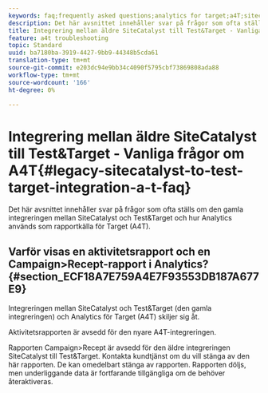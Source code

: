 ```yaml
---
keywords: faq;frequently asked questions;analytics for target;a4T;sitecatalyst;campaign>recipe;test&target;integration
description: Det här avsnittet innehåller svar på frågor som ofta ställs om den gamla integreringen mellan SiteCatalyst och Test&Target och hur Analytics används som rapportkälla för Target (A4T).
title: Integrering mellan äldre SiteCatalyst till Test&Target - Vanliga frågor om A4T
feature: a4t troubleshooting
topic: Standard
uuid: ba7180ba-3919-4427-9bb9-44348b5cda61
translation-type: tm+mt
source-git-commit: e203dc94e9bb34c4090f5795cbf73869808ada88
workflow-type: tm+mt
source-wordcount: '166'
ht-degree: 0%

---
```



# Integrering mellan äldre SiteCatalyst till Test&amp;Target - Vanliga frågor om A4T{#legacy-sitecatalyst-to-test-target-integration-a-t-faq}

Det här avsnittet innehåller svar på frågor som ofta ställs om den gamla integreringen mellan SiteCatalyst och Test&amp;Target och hur Analytics används som rapportkälla för Target (A4T).

## Varför visas en aktivitetsrapport och en Campaign>Recept-rapport i Analytics? {#section_ECF18A7E759A4E7F93553DB187A677E9}

Integreringen mellan SiteCatalyst och Test&amp;Target (den gamla integreringen) och Analytics för Target (A4T) skiljer sig åt.

Aktivitetsrapporten är avsedd för den nyare A4T-integreringen.

Rapporten Campaign>Recept är avsedd för den äldre integreringen SiteCatalyst till Test&amp;Target. Kontakta kundtjänst om du vill stänga av den här rapporten. De kan omedelbart stänga av rapporten. Rapporten döljs, men underliggande data är fortfarande tillgängliga om de behöver återaktiveras.
